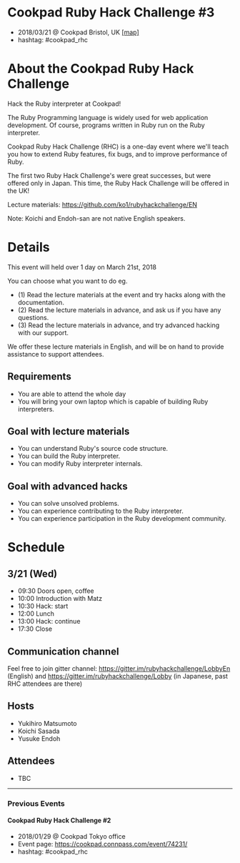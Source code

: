 # Cookpad Ruby Hack Challenge #3

* 2018/03/21 @ Cookpad Bristol, UK [[map]](https://goo.gl/maps/HCdSstcXPwm)
* hashtag: #cookpad_rhc

# About the Cookpad Ruby Hack Challenge

Hack the Ruby interpreter at Cookpad!

The Ruby Programming language is widely used for web application development. Of course, programs written in Ruby run on the Ruby interpreter.

Cookpad Ruby Hack Challenge (RHC) is a one-day event where we'll teach you how to extend Ruby features, fix bugs, and to improve performance of Ruby.

The first two Ruby Hack Challenge's were great successes, but were offered only in Japan. This time, the Ruby Hack Challenge will be offered in the UK!

Lecture materials: https://github.com/ko1/rubyhackchallenge/EN 

Note: Koichi and Endoh-san are not native English speakers.

# Details

This event will held over 1 day on March 21st, 2018

You can choose what you want to do eg.

* (1) Read the lecture materials at the event and try hacks along with the documentation.
* (2) Read the lecture materials in advance, and ask us if you have any questions.
* (3) Read the lecture materials in advance, and try advanced hacking with our support.

We offer these lecture materials in English, and will be on hand to provide assistance to support attendees.

## Requirements

* You are able to attend the whole day
* You will bring your own laptop which is capable of building Ruby interpreters.

## Goal with lecture materials

* You can understand Ruby's source code structure.
* You can build the Ruby interpreter.
* You can modify Ruby interpreter internals.

## Goal with advanced hacks

* You can solve unsolved problems.
* You can experience contributing to the Ruby interpreter.
* You can experience participation in the Ruby development community.

# Schedule

## 3/21 (Wed)

* 09:30 Doors open, coffee
* 10:00 Introduction with Matz
* 10:30 Hack: start
* 12:00 Lunch
* 13:00 Hack: continue
* 17:30 Close

## Communication channel

Feel free to join gitter channel: https://gitter.im/rubyhackchallenge/LobbyEn (English) and https://gitter.im/rubyhackchallenge/Lobby (in Japanese, past RHC attendees are there) 

## Hosts

* Yukihiro Matsumoto
* Koichi Sasada
* Yusuke Endoh

## Attendees

* TBC


----
### Previous Events

#### Cookpad Ruby Hack Challenge #2

* 2018/01/29 @ Cookpad Tokyo office
* Event page: https://cookpad.connpass.com/event/74231/
* hashtag: #cookpad_rhc
